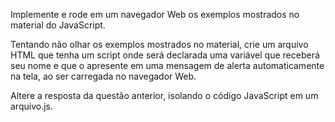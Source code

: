 Implemente e rode em um navegador Web os exemplos mostrados no material do JavaScript. 

Tentando não olhar os exemplos mostrados no material, crie um arquivo HTML que tenha um script onde será declarada uma variável que receberá seu nome e que o apresente em uma mensagem de alerta automaticamente na tela, ao ser carregada no navegador Web.

Altere a resposta da questão anterior, isolando o código JavaScript em um arquivo.js.
